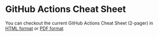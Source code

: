 # GitHub Actions Cheat Sheet

You can checkout the current GitHub Actions Cheat Sheet (2-pager) in [HTML format](https://github.github.io/actions-cheat-sheet/actions-cheat-sheet.html) or [PDF format](https://github.github.io/actions-cheat-sheet/actions-cheat-sheet.pdf)
